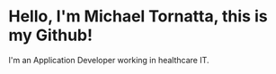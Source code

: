 # Hello, I'm Michael Tornatta, this is my Github!

I'm an Application Developer working in healthcare IT.
